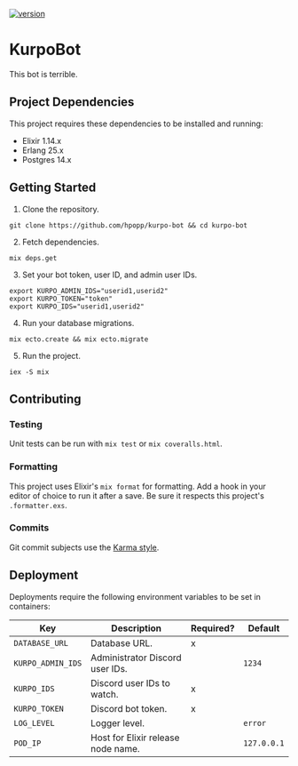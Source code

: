 [![version](https://img.shields.io/badge/version-0.3.1-orange.svg)](https://github.com/hpopp/kurpo-bot/commits/master)

# KurpoBot

This bot is terrible.

## Project Dependencies

This project requires these dependencies to be installed and running:

- Elixir 1.14.x
- Erlang 25.x
- Postgres 14.x

## Getting Started

1. Clone the repository.

```shell
git clone https://github.com/hpopp/kurpo-bot && cd kurpo-bot
```

2. Fetch dependencies.

```shell
mix deps.get
```

3. Set your bot token, user ID, and admin user IDs.

```shell
export KURPO_ADMIN_IDS="userid1,userid2"
export KURPO_TOKEN="token"
export KURPO_IDS="userid1,userid2"
```

4. Run your database migrations.

```
mix ecto.create && mix ecto.migrate
```

5. Run the project.

```
iex -S mix
```

## Contributing

### Testing

Unit tests can be run with `mix test` or `mix coveralls.html`.

### Formatting

This project uses Elixir's `mix format` for formatting. Add a hook in your editor of choice to
run it after a save. Be sure it respects this project's `.formatter.exs`.

### Commits

Git commit subjects use the [Karma style](http://karma-runner.github.io/5.0/dev/git-commit-msg.html).

## Deployment

Deployments require the following environment variables to be set in containers:

| Key               | Description                        | Required? | Default     |
| ----------------- | ---------------------------------- | --------- | ----------- |
| `DATABASE_URL`    | Database URL.                      | x         |             |
| `KURPO_ADMIN_IDS` | Administrator Discord user IDs.    |           | `1234`      |
| `KURPO_IDS`       | Discord user IDs to watch.         | x         |             |
| `KURPO_TOKEN`     | Discord bot token.                 | x         |             |
| `LOG_LEVEL`       | Logger level.                      |           | `error`     |
| `POD_IP`          | Host for Elixir release node name. |           | `127.0.0.1` |
